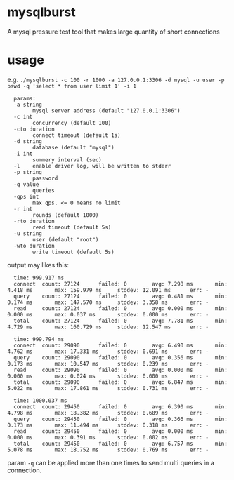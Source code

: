 # mysqlburst
A mysql pressure test tool that makes large quantity of short connections

# usage
      
e.g. `./mysqlburst -c 100 -r 1000 -a 127.0.0.1:3306 -d mysql -u user -p pswd -q 'select * from user limit 1' -i 1`
      
      params:
      -a string
            mysql server address (default "127.0.0.1:3306")
      -c int
            concurrency (default 100)
      -cto duration
            connect timeout (default 1s)
      -d string
            database (default "mysql")
      -i int
            summery interval (sec)
      -l    enable driver log, will be written to stderr
      -p string
            password
      -q value
            queries
      -qps int
            max qps. <= 0 means no limit
      -r int
            rounds (default 1000)
      -rto duration
            read timeout (default 5s)
      -u string
            user (default "root")
      -wto duration
            write timeout (default 5s)


output may likes this:

      time: 999.917 ms
      connect  count: 27124      failed: 0        avg: 7.298 ms       min: 4.418 ms       max: 159.979 ms     stddev: 12.091 ms      err: -
      query    count: 27124      failed: 0        avg: 0.481 ms       min: 0.174 ms       max: 147.570 ms     stddev: 3.358 ms       err: -
      read     count: 27124      failed: 0        avg: 0.000 ms       min: 0.000 ms       max: 0.037 ms       stddev: 0.000 ms       err: -
      total    count: 27124      failed: 0        avg: 7.781 ms       min: 4.729 ms       max: 160.729 ms     stddev: 12.547 ms      err: -

      time: 999.794 ms
      connect  count: 29090      failed: 0        avg: 6.490 ms       min: 4.762 ms       max: 17.331 ms      stddev: 0.691 ms       err: -
      query    count: 29090      failed: 0        avg: 0.356 ms       min: 0.173 ms       max: 10.547 ms      stddev: 0.239 ms       err: -
      read     count: 29090      failed: 0        avg: 0.000 ms       min: 0.000 ms       max: 0.024 ms       stddev: 0.000 ms       err: -
      total    count: 29090      failed: 0        avg: 6.847 ms       min: 5.022 ms       max: 17.861 ms      stddev: 0.731 ms       err: -

      time: 1000.037 ms
      connect  count: 29450      failed: 0        avg: 6.390 ms       min: 4.798 ms       max: 18.382 ms      stddev: 0.689 ms       err: -
      query    count: 29450      failed: 0        avg: 0.366 ms       min: 0.173 ms       max: 11.494 ms      stddev: 0.318 ms       err: -
      read     count: 29450      failed: 0        avg: 0.000 ms       min: 0.000 ms       max: 0.391 ms       stddev: 0.002 ms       err: -
      total    count: 29450      failed: 0        avg: 6.757 ms       min: 5.078 ms       max: 18.752 ms      stddev: 0.769 ms       err: -


param `-q` can be applied more than one times to send multi queries in a connection.

